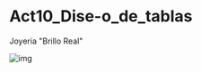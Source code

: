 # Act10_Dise-o_de_tablas

Joyeria "Brillo Real"

![img](https://github.com/user-attachments/assets/88280edd-d3ee-4ce7-bd92-594186a21cb7)

